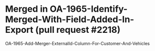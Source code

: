 # Merged in OA-1965-Identify-Merged-With-Field-Added-In-Export (pull request #2218)

OA-1965-Add-Merger-ExternalId-Column-For-Customer-And-Vehicles

